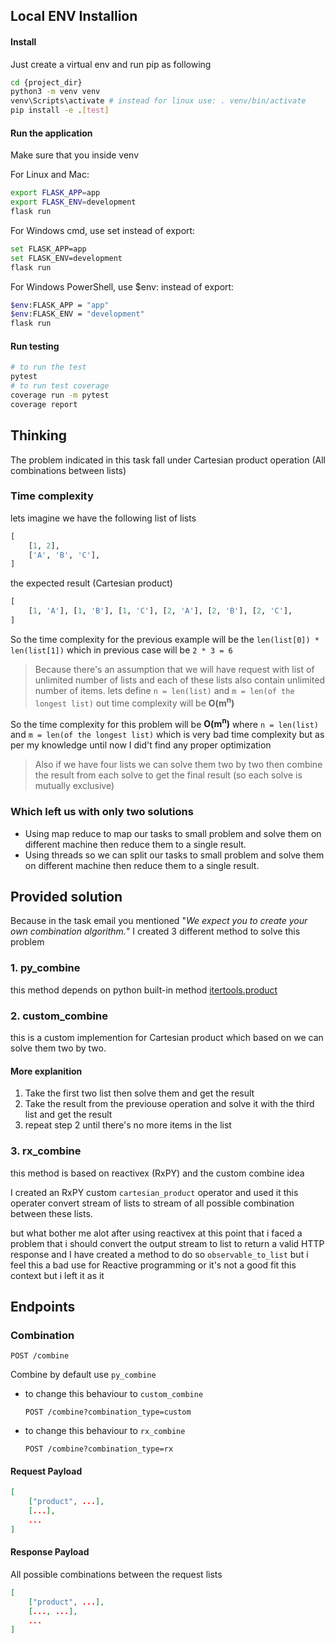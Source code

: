 ## Local ENV Installion
#### Install
Just create a virtual env and run pip as following
```sh
cd {project_dir}
python3 -m venv venv
venv\Scripts\activate # instead for linux use: . venv/bin/activate
pip install -e .[test]
```
#### Run the application
Make sure that you inside venv

For Linux and Mac:
```sh
export FLASK_APP=app
export FLASK_ENV=development
flask run
```
For Windows cmd, use set instead of export:
```sh
set FLASK_APP=app
set FLASK_ENV=development
flask run
```
For Windows PowerShell, use $env: instead of export:
```sh
$env:FLASK_APP = "app"
$env:FLASK_ENV = "development"
flask run
```

#### Run testing
```sh
# to run the test
pytest
# to run test coverage
coverage run -m pytest
coverage report
```

## Thinking

The problem indicated in this task fall under Cartesian product operation (All combinations between lists)

### Time complexity
lets imagine we have the following list of lists
```python
[
    [1, 2],
    ['A', 'B', 'C'],
]
```
the expected result (Cartesian product)
```python
[
    [1, 'A'], [1, 'B'], [1, 'C'], [2, 'A'], [2, 'B'], [2, 'C'], 
]
```

So the time complexity for the previous example will be the `len(list[0]) * len(list[1])` 
which in previous case will be `2 * 3 = 6`

> Because there's an assumption that we will have request with list of unlimited number of lists and each of these lists also contain unlimited number of items. lets define `n = len(list)` and `m = len(of the longest list)` out time complexity will be **O(m<sup>n</sup>)**  

So the time complexity for this problem will be **O(m<sup>n</sup>)** where `n = len(list)` and `m = len(of the longest list)` which is very bad time complexity but as per my knowledge until now I did't find any proper optimization

> Also if we have four lists we can solve them two by two then combine the result from each solve to get the final result (so each solve is mutually exclusive)

### Which left us with only two solutions
- Using map reduce to map our tasks to small problem and solve them on different machine then reduce them to a single result.
- Using threads so we can split our tasks to small problem and solve them on different machine then reduce them to a single result.

## Provided solution
Because in the task email you mentioned "*We expect you to create your own combination algorithm.*" I created 3 different method to solve this problem

### 1. py_combine
this method depends on python built-in method [itertools.product](https://docs.python.org/3/library/itertools.html#itertools.product)

### 2. custom_combine
this is a custom implemention for Cartesian product which based on we can solve them two by two.
#### More explanition
1. Take the first two list then solve them and get the result
2. Take the result from the previouse operation and solve it with the third list and get the result
3. repeat step 2 until there's no more items in the list

### 3. rx_combine
this method is based on reactivex (RxPY) and the custom combine idea

I created an RxPY custom `cartesian_product` operator and used it this operater convert stream of lists to stream of all possible combination between these lists.

but what bother me alot after using reactivex at this point that i faced a problem that i should convert the output stream to list to return a valid HTTP response and I have created a method to do so `observable_to_list` but i feel this a bad use for Reactive programming or it's not a good fit this context but i left it as it

## Endpoints
### Combination
```http
POST /combine
```
Combine by default use `py_combine`
- to change this behaviour to `custom_combine`
    ```http
    POST /combine?combination_type=custom
    ```
- to change this behaviour to `rx_combine`
    ```http
    POST /combine?combination_type=rx
    ```
#### Request Payload
```json
[
    ["product", ...],
    [...],
    ...
]
```
#### Response Payload
All possible combinations between the request lists
```json
[
    ["product", ...],
    [..., ...],
    ...
]
```